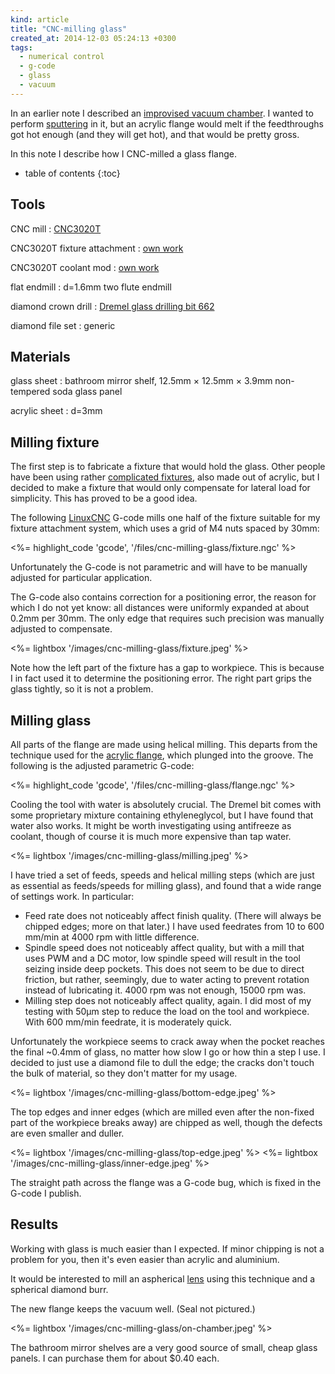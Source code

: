 ```yaml
---
kind: article
title: "CNC-milling glass"
created_at: 2014-12-03 05:24:13 +0300
tags:
  - numerical control
  - g-code
  - glass
  - vacuum
---
```


In an earlier note I described an [improvised vacuum chamber][chamber]. I wanted to perform [sputtering][] in it, but an acrylic flange would melt if the feedthroughs got hot enough (and they will get hot), and that would be pretty gross.

[chamber]: /notes/2014-12-01/coffee-bin-chamber/
[sputtering]: https://en.wikipedia.org/wiki/Sputtering

In this note I describe how I CNC-milled a glass flange.

<!--more-->

* table of contents
{:toc}

Tools
-----

CNC mill
: [CNC3020T](http://www.freezepage.com/1395478161OWYSYNBZGX)

CNC3020T fixture attachment
: [own work](/notes/2014-08-17/a-fixture-attachment-system-for-cnc-3020t/)

CNC3020T coolant mod
: [own work](/notes/2014-06-16/cnc3020t-coolant-pump-and-ccw-rotation/)

flat endmill
: d=1.6mm two flute endmill

diamond crown drill
: [Dremel glass drilling bit 662](http://www.dremeleurope.com/general/en/dremel%C2%AEglassdrillingbit-464-ocs-p/)

diamond file set
: generic

Materials
---------

glass sheet
: bathroom mirror shelf, 12.5mm × 12.5mm × 3.9mm non-tempered soda glass panel

acrylic sheet
: d=3mm

Milling fixture
---------------

The first step is to fabricate a fixture that would hold the glass. Other people have been using rather [complicated fixtures](https://www.youtube.com/watch?v=HyI111Tn0Cs#t=61), also made out of acrylic, but I decided to make a fixture that would only compensate for lateral load for simplicity. This has proved to be a good idea.

The following [LinuxCNC][] G-code mills one half of the fixture suitable for my fixture attachment system, which uses a grid of M4 nuts spaced by 30mm:

[linuxcnc]: http://linuxcnc.org

<%= highlight_code 'gcode', '/files/cnc-milling-glass/fixture.ngc' %>

Unfortunately the G-code is not parametric and will have to be manually adjusted for particular application.

The G-code also contains correction for a positioning error, the reason for which I do not yet know: all distances were uniformly expanded at about 0.2mm per 30mm. The only edge that requires such precision was manually adjusted to compensate.

<%= lightbox '/images/cnc-milling-glass/fixture.jpeg' %>

Note how the left part of the fixture has a gap to workpiece. This is because I in fact used it to determine the positioning error. The right part grips the glass tightly, so it is not a problem.

Milling glass
-------------

All parts of the flange are made using helical milling. This departs from the technique used for the [acrylic flange][acrylic], which plunged into the groove. The following is the adjusted parametric G-code:

<%= highlight_code 'gcode', '/files/cnc-milling-glass/flange.ngc' %>

Cooling the tool with water is absolutely crucial. The Dremel bit comes with some proprietary mixture containing ethyleneglycol, but I have found that water also works. It might be worth investigating using antifreeze as coolant, though of course it is much more expensive than tap water.

[acrylic]: /notes/2014-12-01/coffee-bin-chamber/#fabricating-flange-adapter

<%= lightbox '/images/cnc-milling-glass/milling.jpeg' %>

I have tried a set of feeds, speeds and helical milling steps (which are just as essential as feeds/speeds for milling glass), and found that a wide range of settings work. In particular:

  * Feed rate does not noticeably affect finish quality. (There will always be chipped edges; more on that later.) I have used feedrates from 10 to 600 mm/min at 4000 rpm with little difference.
  * Spindle speed does not noticeably affect quality, but with a mill that uses PWM and a DC motor, low spindle speed will result in the tool seizing inside deep pockets. This does not seem to be due to direct friction, but rather, seemingly, due to water acting to prevent rotation instead of lubricating it. 4000 rpm was not enough, 15000 rpm was.
  * Milling step does not noticeably affect quality, again. I did most of my testing with 50µm step to reduce the load on the tool and workpiece. With 600 mm/min feedrate, it is moderately quick.

Unfortunately the workpiece seems to crack away when the pocket reaches the final ~0.4mm of glass, no matter how slow I go or how thin a step I use. I decided to just use a diamond file to dull the edge; the cracks don't touch the bulk of material, so they don't matter for my usage.

<%= lightbox '/images/cnc-milling-glass/bottom-edge.jpeg' %>

The top edges and inner edges (which are milled even after the non-fixed part of the workpiece breaks away) are chipped as well, though the defects are even smaller and duller.

<%= lightbox '/images/cnc-milling-glass/top-edge.jpeg' %>
<%= lightbox '/images/cnc-milling-glass/inner-edge.jpeg' %>

The straight path across the flange was a G-code bug, which is fixed in the G-code I publish.

Results
-------

Working with glass is much easier than I expected. If minor chipping is not a problem for you, then it's even easier than acrylic and aluminium.

It would be interested to mill an aspherical [lens](/notes/2014-05-27/making-a-lens-using-a-cnc-mill/) using this technique and a spherical diamond burr.

The new flange keeps the vacuum well. (Seal not pictured.)

<%= lightbox '/images/cnc-milling-glass/on-chamber.jpeg' %>

The bathroom mirror shelves are a very good source of small, cheap glass panels. I can purchase them for about $0.40 each.
